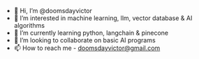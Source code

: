 - 👋 Hi, I’m @doomsdayvictor
- 👀 I’m interested in machine learning, llm, vector database & AI algorithms
- 🌱 I’m currently learning python, langchain & pinecone
- 💞️ I’m looking to collaborate on basic AI programs
- 📫 How to reach me - doomsdayvictor@gmail.com

<!---
doomsdayvictor/doomsdayvictor is a ✨ special ✨ repository because its `README.md` (this file) appears on your GitHub profile.
You can click the Preview link to take a look at your changes.
--->

